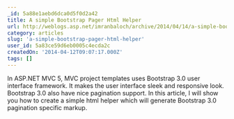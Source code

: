 ```yaml
---
_id: 5a88e1aebd6dca0d5f0d2a42
title: A simple Bootstrap Pager Html Helper 
url: http://weblogs.asp.net/imranbaloch/archive/2014/04/14/a-simple-bootstrap-pager-html-helper.aspx
category: articles
slug: 'a-simple-bootstrap-pager-html-helper'
user_id: 5a83ce59d6eb0005c4ecda2c
createdOn: '2014-04-12T09:07:17.000Z'
tags: []
---
```


In ASP.NET MVC 5, MVC project templates uses Bootstrap 3.0 user interface framework. It makes the user interface sleek and responsive look. Bootstrap 3.0 also have nice pagination support. In this article, I will show you how to create a simple html helper which will generate Bootstrap 3.0 pagination specific markup.
